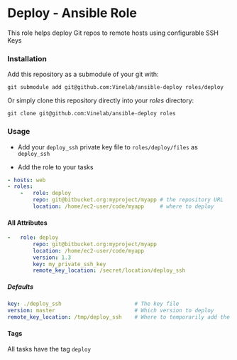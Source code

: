 # Deploy - Ansible Role
This role helps deploy Git repos to remote hosts using configurable SSH Keys

### Installation
Add this repository as a submodule of your git with:

```
git submodule add git@github.com:Vinelab/ansible-deploy roles/deploy
```

Or simply clone this repository directly into your *roles* directory:

```
git clone git@github.com:Vinelab/ansible-deploy roles
```

### Usage

- Add your `deploy_ssh` private key file to `roles/deploy/files` as `deploy_ssh`

- Add the role to your tasks
```yaml
- hosts: web
- roles:
    -   role: deploy
        repo: git@bitbucket.org:myproject/myapp # the repository URL
        location: /home/ec2-user/code/myapp     # where to deploy
```

#### All Attributes
```yaml
-   role: deploy
        repo: git@bitbucket.org:myproject/myapp
        location: /home/ec2-user/code/myapp
        version: 1.3
        key: my_private_ssh_key
        remote_key_location: /secret/location/deploy_ssh
```

##### Defaults
```yaml
key: ./deploy_ssh                       # The key file
version: master                         # Which version to deploy
remote_key_location: /tmp/deploy_ssh    # Where to temporarily add the key file while deploying (will be removed afterwards)
```

#### Tags
All tasks have the tag `deploy`
